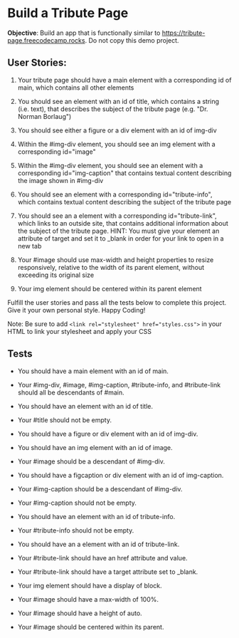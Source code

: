 # Build a Tribute Page

**Objective**: Build an app that is functionally similar to https://tribute-page.freecodecamp.rocks. Do not copy this demo project.

## User Stories:

1. Your tribute page should have a main element with a corresponding id of main, which contains all other elements

2. You should see an element with an id of title, which contains a string (i.e. text), that describes the subject of the tribute page (e.g. "Dr. Norman Borlaug")

3. You should see either a figure or a div element with an id of img-div

4. Within the #img-div element, you should see an img element with a corresponding id="image"

5. Within the #img-div element, you should see an element with a corresponding id="img-caption" that contains textual content describing the image shown in #img-div

6. You should see an element with a corresponding id="tribute-info", which contains textual content describing the subject of the tribute page

7. You should see an a element with a corresponding id="tribute-link", which links to an outside site, that contains additional information about the subject of the tribute page. HINT: You must give your element an attribute of target and set it to _blank in order for your link to open in a new tab

8. Your #image should use max-width and height properties to resize responsively, relative to the width of its parent element, without exceeding its original size

9. Your img element should be centered within its parent element

Fulfill the user stories and pass all the tests below to complete this project. Give it your own personal style. Happy Coding!

Note: Be sure to add `<link rel="stylesheet" href="styles.css">` in your HTML to link your stylesheet and apply your CSS

## Tests

- You should have a main element with an id of main.

- Your #img-div, #image, #img-caption, #tribute-info, and #tribute-link should all be descendants of #main.

- You should have an element with an id of title.
- Your #title should not be empty.

- You should have a figure or div element with an id of img-div.

- You should have an img element with an id of image.

- Your #image should be a descendant of #img-div.

- You should have a figcaption or div element with an id of img-caption.

- Your #img-caption should be a descendant of #img-div.

- Your #img-caption should not be empty.

- You should have an element with an id of tribute-info.

- Your #tribute-info should not be empty.

- You should have an a element with an id of tribute-link.

- Your #tribute-link should have an href attribute and value.

- Your #tribute-link should have a target attribute set to _blank.

- Your img element should have a display of block.

- Your #image should have a max-width of 100%.

- Your #image should have a height of auto.

- Your #image should be centered within its parent.